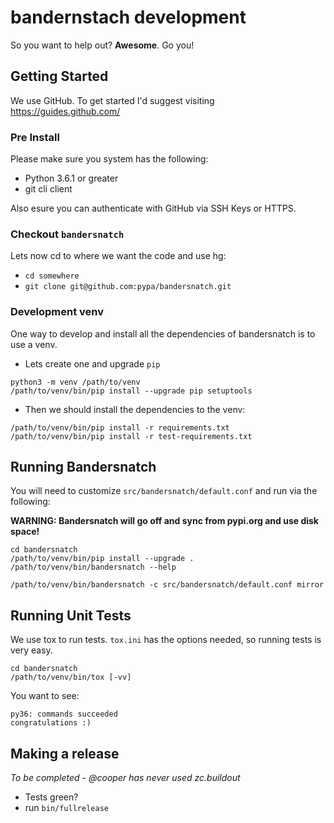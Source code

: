 # bandernstach development

So you want to help out? **Awesome**. Go you!

## Getting Started

We use GitHub. To get started I'd suggest visiting https://guides.github.com/

### Pre Install
Please make sure you system has the following:

- Python 3.6.1 or greater
- git cli client

Also esure you can authenticate with GitHub via SSH Keys or HTTPS.

### Checkout `bandersnatch`

Lets now cd to where we want the code and use hg:

- `cd somewhere`
- `git clone git@github.com:pypa/bandersnatch.git`

### Development venv

One way to develop and install all the dependencies of bandersnatch is to use a venv.

- Lets create one and upgrade `pip`

```
python3 -m venv /path/to/venv
/path/to/venv/bin/pip install --upgrade pip setuptools
```

- Then we should install the dependencies to the venv:

```
/path/to/venv/bin/pip install -r requirements.txt
/path/to/venv/bin/pip install -r test-requirements.txt
```

## Running Bandersnatch

You will need to customize `src/bandersnatch/default.conf` and run via the following:

**WARNING: Bandersnatch will go off and sync from pypi.org and use disk space!**

```
cd bandersnatch
/path/to/venv/bin/pip install --upgrade .
/path/to/venv/bin/bandersnatch --help

/path/to/venv/bin/bandersnatch -c src/bandersnatch/default.conf mirror
```

## Running Unit Tests

We use tox to run tests. `tox.ini` has the options needed, so running tests is very easy.

```
cd bandersnatch
/path/to/venv/bin/tox [-vv]
```

You want to see:
```
py36: commands succeeded
congratulations :)
```


## Making a release

*To be completed - @cooper has never used zc.buildout*

* Tests green?
* run `bin/fullrelease`

